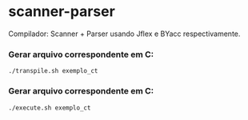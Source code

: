 # scanner-parser
Compilador: Scanner + Parser usando Jflex e BYacc respectivamente.

### Gerar arquivo correspondente em C:
`./transpile.sh exemplo_ct`

### Gerar arquivo correspondente em C:
`./execute.sh exemplo_ct`
